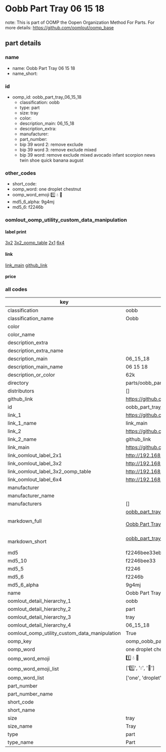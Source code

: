 # Oobb Part Tray 06 15 18  

note: This is part of OOMP the Oopen Organization Method For Parts. For more details: https://github.com/oomlout/oomp_base

##  part details





### name
* name: Oobb Part Tray 06 15 18
* name_short: 
### id
* oomp_id: oobb_part_tray_06_15_18
  * classification: oobb
  * type: part
  * size: tray
  * color: 
  * description_main: 06_15_18
  * description_extra: 
  * manufacturer: 
  * part_number: 
  * bip 39 word 2: remove exclude
  * bip 39 word 3: remove exclude mixed
  * bip 39 word: remove exclude mixed avocado infant scorpion news twin shoe quick banana august

### other_codes
* short_code: 
* oomp_word: one droplet chestnut
* oomp_word_emoji :one: :droplet: :chestnut:
* md5_6_alpha: 9g4mj
* md5_6: f2246b






### oomlout_oomp_utility_custom_data_manipulation
#### label print
[3x2](http://192.168.1.245:1112/?label=oomp%209g4mj)
[3x2_oomp_table](http://192.168.1.107:1112/?label=oomp%209g4mj)
[2x1](http://192.168.1.242:1112/?label=oomp%209g4mj)
[6x4](http://192.168.1.55:1112/?label=oomp%209g4mj)    

#### link

[link_main](https://github.com/oomlout/oomlout_oomp_current_version_messy/tree/main/parts/oobb_part_tray_06_15_18) [github_link](https://github.com/oomlout/oomlout_oomp_part_src/tree/main/parts/oobb_part_tray_06_15_18)                             

#### price







### all codes 
| key | value |  
| --- | --- |  
| classification | oobb |  
| classification_name | Oobb |  
| color |  |  
| color_name |  |  
| description_extra |  |  
| description_extra_name |  |  
| description_main | 06_15_18 |  
| description_main_name | 06 15 18 |  
| description_or_color | 62k |  
| directory | parts/oobb_part_tray_06_15_18 |  
| distributors | [] |  
| github_link | https://github.com/oomlout/oomlout_oomp_part_src/tree/main/parts/oobb_part_tray_06_15_18 |  
| id | oobb_part_tray_06_15_18 |  
| link_1 | https://github.com/oomlout/oomlout_oomp_current_version_messy/tree/main/parts/oobb_part_tray_06_15_18 |  
| link_1_name | link_main |  
| link_2 | https://github.com/oomlout/oomlout_oomp_part_src/tree/main/parts/oobb_part_tray_06_15_18 |  
| link_2_name | github_link |  
| link_main | https://github.com/oomlout/oomlout_oomp_current_version_messy/tree/main/parts/oobb_part_tray_06_15_18 |  
| link_oomlout_label_2x1 | http://192.168.1.242:1112/?label=oomp%209g4mj |  
| link_oomlout_label_3x2 | http://192.168.1.245:1112/?label=oomp%209g4mj |  
| link_oomlout_label_3x2_oomp_table | http://192.168.1.107:1112/?label=oomp%209g4mj |  
| link_oomlout_label_6x4 | http://192.168.1.55:1112/?label=oomp%209g4mj |  
| manufacturer |  |  
| manufacturer_name |  |  
| manufacturers | [] |  
| markdown_full | [oobb_part_tray_06_15_18](https://github.com/oomlout/oomlout_oomp_current_version_messy/tree/main/parts/oobb_part_tray_06_15_18)<br>[](https://github.com/oomlout/oomlout_oomp_current_version_messy/tree/main/parts/oobb_part_tray_06_15_18)<br>[Oobb Part Tray 06 15 18](https://github.com/oomlout/oomlout_oomp_current_version_messy/tree/main/parts/oobb_part_tray_06_15_18)<br><br> |  
| markdown_short | [oobb_part_tray_06_15_18](https://github.com/oomlout/oomlout_oomp_current_version_messy/tree/main/parts/oobb_part_tray_06_15_18)<br><br> |  
| md5 | f2246bee33eb72a704b9a0ff1c53bdaf |  
| md5_10 | f2246bee33 |  
| md5_5 | f2246 |  
| md5_6 | f2246b |  
| md5_6_alpha | 9g4mj |  
| name | Oobb Part Tray 06 15 18 |  
| oomlout_detail_hierarchy_1 | oobb |  
| oomlout_detail_hierarchy_2 | part |  
| oomlout_detail_hierarchy_3 | tray |  
| oomlout_detail_hierarchy_4 | 06_15_18 |  
| oomlout_oomp_utility_custom_data_manipulation | True |  
| oomp_key | oomp_oobb_part_tray_06_15_18 |  
| oomp_word | one droplet chestnut |  
| oomp_word_emoji | :one: :droplet: :chestnut: |  
| oomp_word_emoji_list | [':one:', ':droplet:', ':chestnut:'] |  
| oomp_word_list | ['one', 'droplet', 'chestnut'] |  
| part_number |  |  
| part_number_name |  |  
| short_code |  |  
| short_name |  |  
| size | tray |  
| size_name | Tray |  
| type | part |  
| type_name | Part |  
